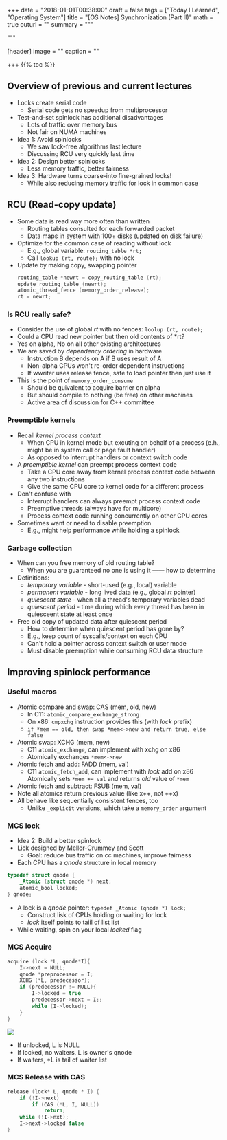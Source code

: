 +++
date = "2018-01-01T00:38:00"
draft = false
tags = ["Today I Learned", "Operating System"]
title = "[OS Notes] Synchronization (Part II)"
math = true
outurl = ""
summary = """

"""

[header]
image = ""
caption = ""

+++
{{% toc %}}

## Overview of previous and current lectures
- Locks create serial code
    - Serial code gets no speedup from multiprocessor
- Test-and-set spinlock has additional disadvantages
    - Lots of traffic over memory bus
    - Not fair on NUMA machines
- Idea 1: Avoid spinlocks
    - We saw lock-free algorithms last lecture
    - Discussing RCU very quickly last time
- Idea 2: Design better spinlocks
    - Less memory traffic, better fairness
- Idea 3: Hardware turns coarse-into fine-grained locks!
    - While also reducing memory traffic for lock in common case

## RCU (Read-copy update)
- Some data is read way more often than written
    - Routing tables consulted for each forwarded packet
    - Data maps in system with 100+ disks (updated on disk failure)
- Optimize for the common case of reading without lock
    - E.g., global variable: `routing_table *rt;`
    - Call `lookup (rt, route);` with no lock
- Update by making copy, swapping pointer
    ```C
    routing_table *newrt = copy_routing_table (rt);
    update_routing_table (newrt);
    atomic_thread_fence (memory_order_release);
    rt = newrt;
    ```

### Is RCU really safe?
- Consider the use of global _rt_ with no fences: `loolup (rt, route);`
- Could a CPU read new pointer but then old contents of *rt?
- Yes on alpha, No on all other existing architectures
- We are saved by *dependency ordering* in hardware
    - Instruction B depends on A if B uses result of A
    - Non-alpha CPUs won't re-order dependent instructions
    - If wwriter uses release fence, safe to load pointer then just use it
- This is the point of `memory_order_consume`
    - Should be quivalent to acquire barrier on alpha
    - But should compile to nothing (be free) on other machines
    - Active area of discussion for C++ committee

### Preemptible kernels
- Recall *kernel process context*
    - When CPU in kernel mode but excuting on behalf of a process (e.h., might be in system call or page fault handler)
    - As opposed to interrupt handlers or context switch code
- A *preemptible kernel* can preempt process context code
    - Take a CPU core away from kernel process context code between any two instructions
    - Give the same CPU core to kernel code for a different process
- Don't confuse with
    - Interrupt handlers can always preempt process context code
    - Preemptive threads (always have for multicore)
    - Process context code running concurrently on other CPU cores
- Sometimes want or need to disable preemption
    - E.g., might help performance while holding a spinlock

### Garbage collection
- When can you free memory of old routing table?
    - When you are guaranteed no one is using it —— how to determine
- Definitions:
    - *temporary variable* - short-used (e.g., local) variable
    - *permanent variable* - long lived data (e.g., global *rt* pointer)
    - *quiescent state* - when all a thread's temporary variables dead
    - *quiescent period* - time during which every thread has been in quiesceent state at least once
- Free old copy of updated data after quiescent period
    - How to determine when quiescent period has gone by?
    - E.g., keep count of syscalls/context on each CPU
    - Can't hold a pointer across context switch or user mode
    - Must disable preemption while consuming RCU data structure

## Improving spinlock performance
### Useful macros
- Atomic compare and swap: CAS (mem, old, new)
    - In C11: ```atomic_compare_exchange_strong```
    - On x86: `cmpxchg` instruction provides this (with *lock* prefix)
    - ``` if *mem == old, then swap *mem<->new and return true, else false ```
- Atomic swap: XCHG (mem, new)
    - C11 `atomic_exchange`, can implement with xchg on x86
    - Atomically exchanges `*mem<->new`
- Atomic fetch and add: FADD (mem, val)
    - C11 `atomic_fetch_add`, can implement with *lock* add on x86
    Atomically sets `*mem += val` and returns *old* value of `*mem`
- Atomic fetch and subtract: FSUB (mem, val)
- Note all atomics return previous value (like x++, not ++x)
- All behave like sequentially consistent fences, too
    - Unlike `_explicit` versions, which take a `memory_order` argument

### MCS lock
- Idea 2: Build a better spinlock
- Lick designed by Mellor-Crummey and Scott
     - Goal: reduce bus traffic on cc machines, improve fairness
- Each CPU has a *qnode* structure in local memory
```C
typedef struct qnode {
    _Atomic (struct qnode *) next;
    atomic_bool locked;
} qnode;
```
- A lock is a *qnode* pointer: `typedef _Atomic (qnode *) lock;`
    - Construct lisk of CPUs holding or waiting for lock
    - *lock* itself points to taiil of list list
- While waiting, spin on your local *locked* flag

### MCS Acquire
```C
acquire (lock *L, qnode*I){
    I->next = NULL;
    qnode *preprocessor = I;
    XCHG (*L, predecessor);
    if (predecessor != NULL){
        I->locked = true
        predecessor->next = I;;
        while (I->locked);
    }
}
```
![](/img/post/QQ20180123-033259@2x.pnd)

- If unlocked, L is NULL
- If locked, no waiters, L is owner's qnode
- If waiters, *L is tail of waiter list

### MCS Release with CAS
```C
release (lock* L, qnode * I) {
    if (!I->next)
        if (CAS (*L, I, NULL))
            return;
    while (!I->nxt);
    I->next->locked false
}
```

